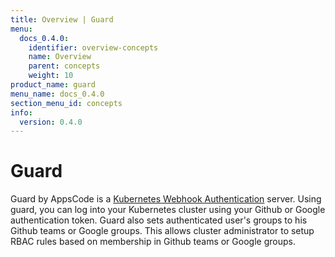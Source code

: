 ```yaml
---
title: Overview | Guard
menu:
  docs_0.4.0:
    identifier: overview-concepts
    name: Overview
    parent: concepts
    weight: 10
product_name: guard
menu_name: docs_0.4.0
section_menu_id: concepts
info:
  version: 0.4.0
---
```


# Guard

 Guard by AppsCode is a [Kubernetes Webhook Authentication](https://kubernetes.io/docs/admin/authentication/#webhook-token-authentication) server. Using guard, you can log into your Kubernetes cluster using your Github or Google authentication token. Guard also sets authenticated user's groups to his Github teams or Google groups. This allows cluster administrator to setup RBAC rules based on membership in Github teams or Google groups.
